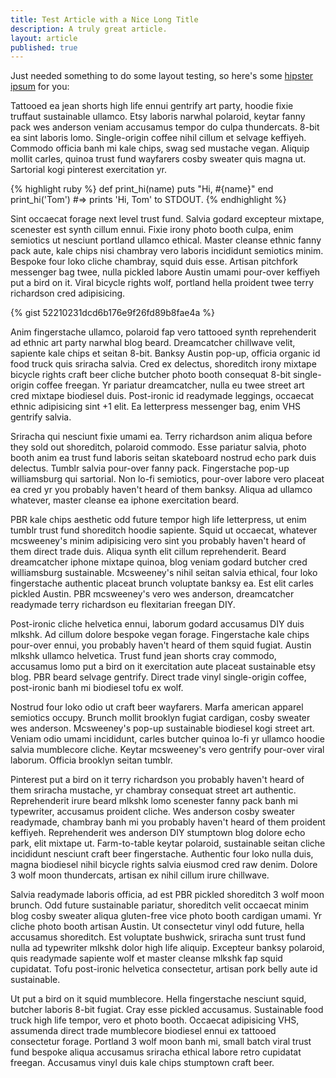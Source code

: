 ```yaml
---
title: Test Article with a Nice Long Title
description: A truly great article.
layout: article
published: true
---
```


Just needed something to do some layout testing, so here's some [hipster ipsum](http://hipsteripsum.me) for you:

Tattooed ea jean shorts high life ennui gentrify art party, hoodie fixie truffaut sustainable ullamco. Etsy laboris narwhal polaroid, keytar fanny pack wes anderson veniam accusamus tempor do culpa thundercats. 8-bit ea sint laboris lomo. Single-origin coffee nihil cillum et selvage keffiyeh. Commodo officia banh mi kale chips, swag sed mustache vegan. Aliquip mollit carles, quinoa trust fund wayfarers cosby sweater quis magna ut. Sartorial kogi pinterest exercitation yr.

{% highlight ruby %}
def print_hi(name)
  puts "Hi, #{name}"
end
print_hi('Tom')
#=> prints 'Hi, Tom' to STDOUT.
{% endhighlight %}

Sint occaecat forage next level trust fund. Salvia godard excepteur mixtape, scenester est synth cillum ennui. Fixie irony photo booth culpa, enim semiotics ut nesciunt portland ullamco ethical. Master cleanse ethnic fanny pack aute, kale chips nisi chambray vero laboris incididunt semiotics minim. Bespoke four loko cliche chambray, squid duis esse. Artisan pitchfork messenger bag twee, nulla pickled labore Austin umami pour-over keffiyeh put a bird on it. Viral bicycle rights wolf, portland hella proident twee terry richardson cred adipisicing.

{% gist 52210231dcd6b176e9f26fd89b8fae4a %}

Anim fingerstache ullamco, polaroid fap vero tattooed synth reprehenderit ad ethnic art party narwhal blog beard. Dreamcatcher chillwave velit, sapiente kale chips et seitan 8-bit. Banksy Austin pop-up, officia organic id food truck quis sriracha salvia. Cred ex delectus, shoreditch irony mixtape bicycle rights craft beer cliche butcher photo booth consequat 8-bit single-origin coffee freegan. Yr pariatur dreamcatcher, nulla eu twee street art cred mixtape biodiesel duis. Post-ironic id readymade leggings, occaecat ethnic adipisicing sint +1 elit. Ea letterpress messenger bag, enim VHS gentrify salvia.

Sriracha qui nesciunt fixie umami ea. Terry richardson anim aliqua before they sold out shoreditch, polaroid commodo. Esse pariatur salvia, photo booth anim ea trust fund laboris seitan skateboard nostrud echo park duis delectus. Tumblr salvia pour-over fanny pack. Fingerstache pop-up williamsburg qui sartorial. Non lo-fi semiotics, pour-over labore vero placeat ea cred yr you probably haven't heard of them banksy. Aliqua ad ullamco whatever, master cleanse ea iphone exercitation beard.

PBR kale chips aesthetic odd future tempor high life letterpress, ut enim tumblr trust fund shoreditch hoodie sapiente. Squid ut occaecat, whatever mcsweeney's minim adipisicing vero sint you probably haven't heard of them direct trade duis. Aliqua synth elit cillum reprehenderit. Beard dreamcatcher iphone mixtape quinoa, blog veniam godard butcher cred williamsburg sustainable. Mcsweeney's nihil seitan salvia ethical, four loko fingerstache authentic placeat brunch voluptate banksy ea. Est elit carles pickled Austin. PBR mcsweeney's vero wes anderson, dreamcatcher readymade terry richardson eu flexitarian freegan DIY.

Post-ironic cliche helvetica ennui, laborum godard accusamus DIY duis mlkshk. Ad cillum dolore bespoke vegan forage. Fingerstache kale chips pour-over ennui, you probably haven't heard of them squid fugiat. Austin mlkshk ullamco helvetica. Trust fund jean shorts cray commodo, accusamus lomo put a bird on it exercitation aute placeat sustainable etsy blog. PBR beard selvage gentrify. Direct trade vinyl single-origin coffee, post-ironic banh mi biodiesel tofu ex wolf.

Nostrud four loko odio ut craft beer wayfarers. Marfa american apparel semiotics occupy. Brunch mollit brooklyn fugiat cardigan, cosby sweater wes anderson. Mcsweeney's pop-up sustainable biodiesel kogi street art. Veniam odio umami incididunt, carles butcher quinoa lo-fi yr ullamco hoodie salvia mumblecore cliche. Keytar mcsweeney's vero gentrify pour-over viral laborum. Officia brooklyn seitan tumblr.

Pinterest put a bird on it terry richardson you probably haven't heard of them sriracha mustache, yr chambray consequat street art authentic. Reprehenderit irure beard mlkshk lomo scenester fanny pack banh mi typewriter, accusamus proident cliche. Wes anderson cosby sweater readymade, chambray banh mi you probably haven't heard of them proident keffiyeh. Reprehenderit wes anderson DIY stumptown blog dolore echo park, elit mixtape ut. Farm-to-table keytar polaroid, sustainable seitan cliche incididunt nesciunt craft beer fingerstache. Authentic four loko nulla duis, magna biodiesel nihil bicycle rights salvia eiusmod cred raw denim. Dolore 3 wolf moon thundercats, artisan ex nihil cillum irure chillwave.

Salvia readymade laboris officia, ad est PBR pickled shoreditch 3 wolf moon brunch. Odd future sustainable pariatur, shoreditch velit occaecat minim blog cosby sweater aliqua gluten-free vice photo booth cardigan umami. Yr cliche photo booth artisan Austin. Ut consectetur vinyl odd future, hella accusamus shoreditch. Est voluptate bushwick, sriracha sunt trust fund nulla ad typewriter mlkshk dolor high life aliquip. Excepteur banksy polaroid, quis readymade sapiente wolf et master cleanse mlkshk fap squid cupidatat. Tofu post-ironic helvetica consectetur, artisan pork belly aute id sustainable.

Ut put a bird on it squid mumblecore. Hella fingerstache nesciunt squid, butcher laboris 8-bit fugiat. Cray esse pickled accusamus. Sustainable food truck high life tempor, vero et photo booth. Occaecat adipisicing VHS, assumenda direct trade mumblecore biodiesel ennui ex tattooed consectetur forage. Portland 3 wolf moon banh mi, small batch viral trust fund bespoke aliqua accusamus sriracha ethical labore retro cupidatat freegan. Accusamus vinyl duis kale chips stumptown craft beer.
